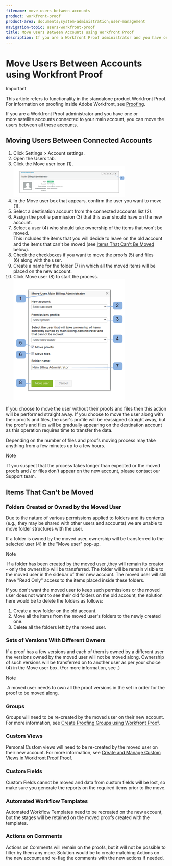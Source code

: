 ```yaml
---
filename: move-users-between-accounts
product: workfront-proof
product-area: documents;system-administration;user-management
navigation-topic: users-workfront-proof
title: Move Users Between Accounts using Workfront Proof
description: If you are a Workfront Proof administrator and you have one or more satellite accounts connected to your main account, you can move the users between all these accounts.
---
```


# Move Users Between Accounts using Workfront Proof

>[!IMPORTANT]
>
>This article refers to functionality in the standalone product Workfront Proof. For information on proofing inside Adobe Workfront, see [Proofing](../../../review-and-approve-work/proofing/proofing.md).

If you are a Workfront Proof administrator and you have one or more&nbsp;satellite accounts connected to your main account, you can move the users between all these accounts.

## Moving Users Between Connected Accounts

<ol> 
 <li value="1">Click <span class="bold">Settings</span> > <span class="bold">Account settings</span>.</li> 
 <li value="2">Open the <span class="bold">Users</span> tab.</li> 
 <li value="3">Click the <span class="bold">Move user</span>&nbsp;icon (1). <img src="assets/move-user2-350x95.png" alt="Move_user2.png" style="width: 350;height: 95;"></li> 
 <li value="4">In&nbsp;the Move user box that appears, confirm the&nbsp;user you want to move (1).</li> 
 <li value="5">Select a destination account from&nbsp;the connected accounts list (2).</li> 
 <li value="6">Assign the&nbsp;profile permission (3) that&nbsp;this user should have on the new account.</li> 
 <li value="7">Select a user (4) who should take ownership of&nbsp;the items that won't be moved. <br>This includes the items that you will decide to leave on the old account and the items that can't be moved (see <a href="https://support.workfront.com/knowledge/articles/115004087708/en-us?brand_id=662728&return_to=%2Fhc%2Fen-us%2Farticles%2F115004087708#Items-that-can't-be-moved">Items That Can't Be Moved</a> below).</li> 
 <li value="8">Check the checkboxes if you want to move the proofs (5)&nbsp;and files (6)&nbsp;along with the user.</li> 
 <li value="9">Create a name for the folder (7) in which all the moved items will be placed on the new account.</li> 
 <li value="10">Click <span class="bold">Move user</span> (8) to start the&nbsp;process.<br><img src="assets/moving-users-pop-up-350x380.png" alt="Moving_users_pop-up.png" style="width: 350;height: 380;"></li> 
</ol>

If you choose to move the user without their proofs and files then this action will be performed straight&nbsp;away. If you choose to move the user along with their proofs and files, the user's profile will be reassigned straight&nbsp;away, but the proofs and files will be gradually appearing on the destination account as this operation requires time to transfer the data.

Depending on the number of files and proofs moving process&nbsp;may take anything from a few minutes up to a few hours.

>[!NOTE]
>
>&nbsp;If you suspect&nbsp;that the process takes longer than expected or the moved proofs and / or files don't appear&nbsp;on the new account, please contact&nbsp;our Support team.

## Items That Can't be Moved

###  Folders Created or Owned by the Moved User

Due to the nature of various permissions applied&nbsp;to folders and its contents (e.g., they may be shared with other users and accounts) we are unable to move folder structures with the user.

If a folder is owned by the moved user, ownership will be transferred to the selected user (4) in the "Move user" pop-up.&nbsp;

>[!NOTE]
>
>&nbsp;If a folder has been created by the moved user ,they will remain its creator - only the ownership will be transferred. The&nbsp;folder will be remain&nbsp;visible to the moved user in the sidebar of their new account. The moved user will still have "Read Only" access to the items placed inside these&nbsp;folders.

If you don't want the moved user to keep such&nbsp;permissions or the moved user does not want to see their old folders on&nbsp;the old&nbsp;account, the solution here would be to delete the folders as follows:

1. Create a new folder on the old&nbsp;account.
1. Move all the items from the moved user's folders to the newly created one.
1. Delete all the folders left by the moved user.

### Sets of Versions With Different Owners

If a proof has a few versions and each of them is owned by a different user the versions owned by the moved user will not be moved along. Ownership of such versions will be transferred on to another&nbsp;user as per your choice (4) in the Move user box. (For more information, see .)

>[!NOTE]
>
>&nbsp;A moved user needs to own all the proof versions in the set in order for the proof to be moved along.

### Groups

Groups will need to be re-created by the moved user on their new account. For more information, see [Create Proofing Groups using Workfront Proof](../../../workfront-proof/wp-mnguserscontacts/groups/create-proofing-groups.md).&nbsp;

### Custom Views

Personal&nbsp;Custom views&nbsp;will need to be re-created by the moved user on their new account. For more information, see [Create and Manage Custom Views in Workfront Proof Proof](../../../workfront-proof/wp-work-proofsfiles/manage-your-work/create-and-manage-custom-views.md).

### Custom Fields

Custom Fields cannot be moved and data from custom fields will be lost, so make sure you generate the reports on the required items prior to the move.

### Automated Workflow Templates

Automated Workflow Templates need to be recreated on the new account, but the stages will be retained on the moved proofs created with the templates.

### Actions on Comments

Actions on Comments will remain on the proofs, but it will not be possible to filter by them any more. Solution would be to create matching Actions on the new account and re-flag the comments with the new actions if needed.
